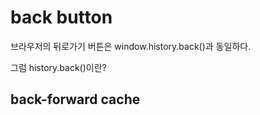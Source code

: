 # back button

브라우저의 뒤로가기 버튼은 window.history.back()과 동일하다.

그럼 history.back()이란?

## back-forward cache

